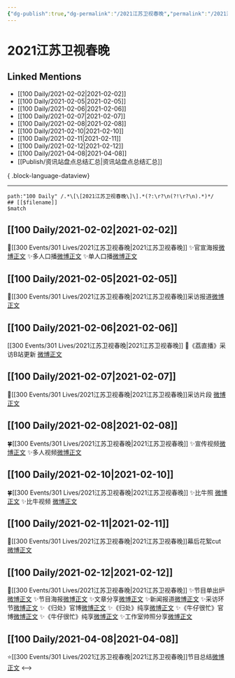```yaml
---
{"dg-publish":true,"dg-permalink":"/2021江苏卫视春晚","permalink":"/2021江苏卫视春晚/","created":"2023-04-08T22:02:16.000+08:00","updated":"2023-04-10T16:08:05.000+08:00"}
---
```


# 2021江苏卫视春晚

## Linked Mentions
- [[100 Daily/2021-02-02\|2021-02-02]]
- [[100 Daily/2021-02-05\|2021-02-05]]
- [[100 Daily/2021-02-06\|2021-02-06]]
- [[100 Daily/2021-02-07\|2021-02-07]]
- [[100 Daily/2021-02-08\|2021-02-08]]
- [[100 Daily/2021-02-10\|2021-02-10]]
- [[100 Daily/2021-02-11\|2021-02-11]]
- [[100 Daily/2021-02-12\|2021-02-12]]
- [[100 Daily/2021-04-08\|2021-04-08]]
- [[Publish/资讯站盘点总结汇总\|资讯站盘点总结汇总]]

{ .block-language-dataview}

---

```expander
path:"100 Daily" /.*\[\[2021江苏卫视春晚\]\].*(?:\r?\n(?!\r?\n).*)*/
## [[$filename]]
$match
```
## [[100 Daily/2021-02-02\|2021-02-02]]
💫[[300 Events/301 Lives/2021江苏卫视春晚\|2021江苏卫视春晚]]
✨官宣海报[微博正文](https://m.weibo.cn/6466290670/4600080328037562)
✨多人口播[微博正文](https://m.weibo.cn/6466290670/4600088376643657)
✨单人口播[微博正文](https://m.weibo.cn/6466290670/4600090352167432)
## [[100 Daily/2021-02-05\|2021-02-05]]
🌟[[300 Events/301 Lives/2021江苏卫视春晚\|2021江苏卫视春晚]]采访报道[微博正文](https://m.weibo.cn/6466290670/4601321056904236)
## [[100 Daily/2021-02-06\|2021-02-06]]
[[300 Events/301 Lives/2021江苏卫视春晚\|2021江苏卫视春晚]]
🌟《荔直播》采访B站更新 [微博正文](https://m.weibo.cn/6466290670/4601541475970372)
## [[100 Daily/2021-02-07\|2021-02-07]]
🌟[[300 Events/301 Lives/2021江苏卫视春晚\|2021江苏卫视春晚]]采访片段 [微博正文](https://m.weibo.cn/6466290670/4601918863451735)
## [[100 Daily/2021-02-08\|2021-02-08]]
🍀[[300 Events/301 Lives/2021江苏卫视春晚\|2021江苏卫视春晚]]
✨宣传视频[微博正文](https://m.weibo.cn/6466290670/4602257507359814)
✨多人视频[微博正文](https://m.weibo.cn/6466290670/4602282141026080)
## [[100 Daily/2021-02-10\|2021-02-10]]
🍀[[300 Events/301 Lives/2021江苏卫视春晚\|2021江苏卫视春晚]]
✨比牛照 [微博正文](https://weibo.com/6466290670/K1fUXc8H1)
✨比牛视频 [微博正文](https://weibo.com/6466290670/K1fVrFoRA)
## [[100 Daily/2021-02-11\|2021-02-11]]
🌟[[300 Events/301 Lives/2021江苏卫视春晚\|2021江苏卫视春晚]]幕后花絮cut [微博正文](https://m.weibo.cn/6466290670/4603529576337528)

## [[100 Daily/2021-02-12\|2021-02-12]]
🌟[[300 Events/301 Lives/2021江苏卫视春晚\|2021江苏卫视春晚]]
✨节目单出炉[微博正文](https://m.weibo.cn/6466290670/4603705435099783)
✨节目海报[微博正文](https://m.weibo.cn/6466290670/4603708510308314)
✨文章分享[微博正文](https://m.weibo.cn/6466290670/4603755545495888)
✨新闻报道[微博正文](https://m.weibo.cn/6466290670/4603859433686692)
✨采访环节[微博正文](https://m.weibo.cn/6466290670/4603890136525376)
✨《归处》官博[微博正文](https://m.weibo.cn/6466290670/4603890873933625)
✨《归处》纯享[微博正文](https://m.weibo.cn/6466290670/4603898859362755)
✨《牛仔很忙》官博[微博正文](https://m.weibo.cn/6466290670/4603891549744160)
✨《牛仔很忙》纯享[微博正文](https://m.weibo.cn/6466290670/4603897891528361)
✨工作室帅照分享[微博正文](https://m.weibo.cn/6466290670/4603894875299930)
## [[100 Daily/2021-04-08\|2021-04-08]]
⭐[[300 Events/301 Lives/2021江苏卫视春晚\|2021江苏卫视春晚]]节目总结[微博正文](https://m.weibo.cn/6466290670/4623801604113621)
<-->